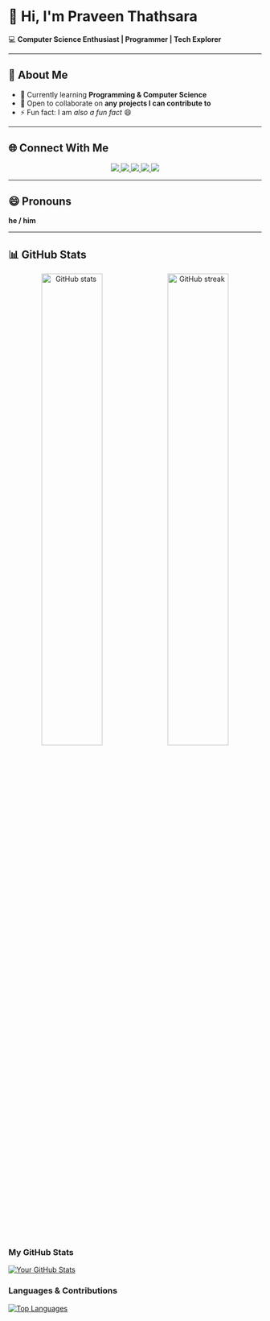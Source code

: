 # 👋 Hi, I'm Praveen Thathsara  

💻 **Computer Science Enthusiast | Programmer | Tech Explorer**  

---

## 👀 About Me  
- 🌱 Currently learning **Programming & Computer Science**  
- 💞️ Open to collaborate on **any projects I can contribute to**  
- ⚡ Fun fact: I am *also a fun fact* 😄  

---

## 🌐 Connect With Me  

<p align="center">
  <a href="https://www.linkedin.com/in/praveen-thathsara-rathnayake-994389316/" target="_blank">
    <img src="https://img.shields.io/badge/LinkedIn-%230077B5.svg?&style=for-the-badge&logo=linkedin&logoColor=white" />
  </a>
  <a href="https://www.instagram.com/praveen.__r?igsh=MTdyczl2YXJ6cXppcg==" target="_blank">
    <img src="https://img.shields.io/badge/Instagram-%23E4405F.svg?&style=for-the-badge&logo=instagram&logoColor=white" />
  </a>
  <a href="https://www.facebook.com/profile.php?id=100026335351551&mibextid=ZbWKwL" target="_blank">
    <img src="https://img.shields.io/badge/Facebook-%231877F2.svg?&style=for-the-badge&logo=facebook&logoColor=white" />
  </a>
  <a href="https://youtube.com/@pravlogz?si=jg5vy6Y2QR0eYoYp" target="_blank">
    <img src="https://img.shields.io/badge/YouTube-%23FF0000.svg?&style=for-the-badge&logo=youtube&logoColor=white" />
  </a>
  <a href="https://github.com/Praveen-Thathsara" target="_blank">
    <img src="https://img.shields.io/badge/GitHub-%2312100E.svg?&style=for-the-badge&logo=github&logoColor=white" />
  </a>
</p>  

---

## 😄 Pronouns  
**he / him**  

---

## 📊 GitHub Stats  

<p align="center">
  <img src="https://github-readme-stats.vercel.app/api?username=Praveen-Thathsara&show_icons=true&theme=tokyonight" alt="GitHub stats" width="49%"/>
  <img src="https://github-readme-streak-stats.herokuapp.com/?user=Praveen-Thathsara&theme=tokyonight" alt="GitHub streak" width="49%"/>
</p> 

### My GitHub Stats

<p align="left">
  <a href="https://github.com/your-github-username">
    <img src="https://github-readme-stats.vercel.app/api?username=Praveen-Thathsara&show_icons=true&theme=radical&count_private=true&include_all_commits=true" alt="Your GitHub Stats" />
  </a>
</p>

### Languages & Contributions

<p align="left">
  <a href="https://github.com/your-github-username">
    <img src="https://github-readme-stats.vercel.app/api/top-langs/?username=Praveen-Thathsara&layout=compact&theme=radical" alt="Top Languages" />
  </a>
</p><!---
Praveen-Thathsara/Praveen-Thathsara is a ✨ special ✨ repository because its `README.md` (this file) appears on your GitHub profile.
You can click the Preview link to take a look at your changes.
--->
